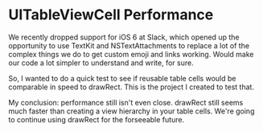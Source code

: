UITableViewCell Performance
=========================

We recently dropped support for iOS 6 at Slack, which opened up the opportunity to use TextKit and NSTextAttachments to replace a lot of the complex things we do to get custom emoji and links working. Would make our code a lot simpler to understand and write, for sure.

So, I wanted to do a quick test to see if reusable table cells would be comparable in speed to drawRect. This is the project I created to test that.

My conclusion: performance still isn't even close. drawRect still seems much faster than creating a view hierarchy in your table cells. We're going to continue using drawRect for the forseeable future.
